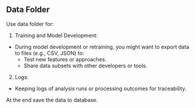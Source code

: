 ## Data Folder

Use data folder for:
1. Training and Model Development:
- During model development or retraining, you might want to export data to files (e.g., CSV, JSON) to:
  - Test new features or approaches.
  - Share data subsets with other developers or tools.
2. Logs:
- Keeping logs of analysis runs or processing outcomes for traceability.

At the end save the data to database.